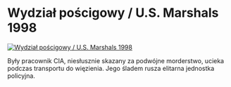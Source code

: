 Wydział pościgowy / U.S. Marshals 1998 
=============
[![Wydział pościgowy / U.S. Marshals 1998 ](http://vidos.pl/images/player.gif)](http://vidos.pl/wydzial-poscigowy-u-s-marshals-1998)

 Były pracownik CIA, niesłusznie skazany za podwójne morderstwo, ucieka podczas transportu do więzienia. Jego śladem rusza elitarna jednostka policyjna.
